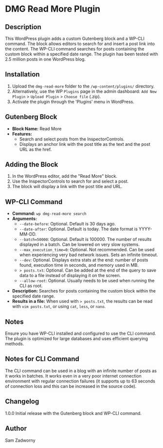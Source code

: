 # DMG Read More Plugin

## Description
This WordPress plugin adds a custom Gutenberg block and a WP-CLI command. The block allows editors to search for and insert a post link into the content. The WP-CLI command searches for posts containing the custom block within a specified date range. The plugin has been tested with 2.5 million posts in one WordPress blog.

## Installation
1. Upload the `dmg-read-more` folder to the `/wp-content/plugins/` directory.
2. Alternatively, use the WP `Plugins` page in the admin dashboard: `Add New Plugin` > `Upload Plugin` > `Choose file` (.zip).
3. Activate the plugin through the 'Plugins' menu in WordPress.

## Gutenberg Block
- **Block Name:** Read More
- **Features:**
  - Search and select posts from the InspectorControls.
  - Displays an anchor link with the post title as the text and the post URL as the href.

## Adding the Block
1. In the WordPress editor, add the "Read More" block.
2. Use the InspectorControls to search for and select a post.
3. The block will display a link with the post title and URL.

## WP-CLI Command
- **Command:** `wp dmg-read-more search`
- **Arguments:**
  - `--date-before`: Optional. Default is 30 days ago.
  - `--date-after`: Optional. Default is today. The date format is YYYY-MM-DD.
  - `--batch=50000`: Optional. Default is 100000. The number of results displayed in a batch. Can be lowered on very slow systems.
  - `--max_execution_time=0`: Optional. Not recommended. Can be used when experiencing very bad network issues. Sets an infinite timeout.
  - `--dev`: Optional. Displays extra stats at the end: number of posts found, execution time in seconds, and memory used in MB.
  - `> posts.txt`: Optional. Can be added at the end of the query to save data to a file instead of displaying it on the screen.
  - `--allow-root`: Optional. Usually needs to be used when running the CLI as root.
- **Description:** Searches for posts containing the custom block within the specified date range.
- **Results in a file:** When used with `> posts.txt`, the results can be read with `vim posts.txt`, or using `cat`, `less`, or `nano`.

## Notes
Ensure you have WP-CLI installed and configured to use the CLI command.
The plugin is optimized for large databases and uses efficient querying methods.

## Notes for CLI Command
The CLI command can be used in a blog with an infinite number of posts as it works in batches.
It works even in a very poor internet connection environment with regular connection failures (it supports up to 63 seconds of connection loss and this can be increased in the source code).

## Changelog
1.0.0
Initial release with the Gutenberg block and WP-CLI command.

## Author
Sam Zadworny

